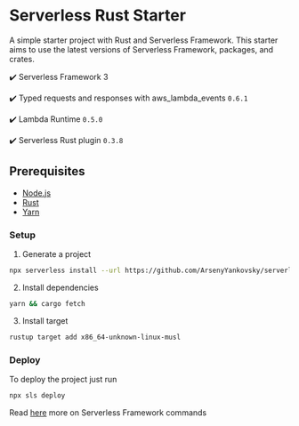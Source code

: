 # Serverless Rust Starter

A simple starter project with Rust and Serverless Framework.
This starter aims to use the latest versions of Serverless Framework, packages, and crates.

✔️ Serverless Framework 3

✔️ Typed requests and responses with aws_lambda_events `0.6.1`

✔️ Lambda Runtime `0.5.0`

✔️ Serverless Rust plugin `0.3.8`

## Prerequisites

- [Node.js](https://nodejs.org/en/)
- [Rust](https://www.rust-lang.org/tools/install)
- [Yarn](https://classic.yarnpkg.com/en/)

### Setup

1. Generate a project

```bash
npx serverless install --url https://github.com/ArsenyYankovsky/serverless-rust-starter.git --name my-new-app
```

2. Install dependencies

```bash
yarn && cargo fetch
```

3. Install target

```bash
rustup target add x86_64-unknown-linux-musl
```

### Deploy

To deploy the project just run

```bash
npx sls deploy
```

Read [here](https://www.serverless.com/framework/docs/) more on Serverless Framework commands
